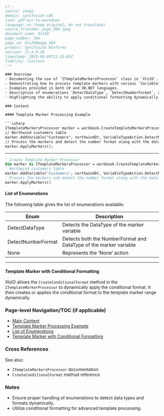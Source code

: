 ```html
<!-- 
source: image
domain: syncfusion-sdk
task: pdf-ocr-to-markdown
language: en (keep original; do not translate)
source_filename: page_384.jpeg
document_name: XlsIO
page_number: 384
page_id: XlsIO#page_384
product: Syncfusion Winforms
version: 11.4.0.26
timestamp: 2025-08-09T11:15:05Z
fidelity: lossless
-->

### Overview
- Documenting the use of `ITemplateMarkersProcessor` class in `XlsIO`.
- Demonstrating how to process template markers with various `VariableTypeAction` enumerations.
- Examples provided in both C# and VB.NET languages.
- Description of enumerations `DetectDataType`, `DetectNumberFormat`, and `None`.
- Highlighting the ability to apply conditional formatting dynamically using `CreateConditionalFormat` method.

### Content

#### Template Marker Processing Example

```csharp
ITemplateMarkersProcessor marker = workbook.CreateTemplateMarkersProcessor();
// Northwind customers table
marker.AddVariable("Customers", northwindDt, VariableTypeAction.DetectNumberFormat);
// Process the markers and detect the number format along with the data type in the template.
marker.ApplyMarkers();
```

---

```vb
' Create Template Marker Processor
Dim marker As ITemplateMarkersProcessor = workbook.CreateTemplateMarkersProcessor()
' Northwind customers table
marker.AddVariable("Customers", northwindDt, VariableTypeAction.DetectNumberFormat)
' Process the markers and detect the number format along with the data type in the template.
marker.ApplyMarkers()
```

#### List of Enumerations

The following table gives the list of enumerations available:

| Enum                | Description                                      |
|---------------------|--------------------------------------------------|
| DetectDataType      | Detects the DataType of the marker variable     |
| DetectNumberFormat  | Detects both the NumberFormat and DataType of the marker variable |
| None                | Represents the ‘None’ action                      |

---

#### Template Marker with Conditional Formatting

XlsIO allows the `CreateConditionalFormat` method in the `ITemplateMarkerProcessor` to dynamically apply the conditional format. It then creates or applies the conditional format to the template marker range dynamically.

### Page-level Navigation/TOC (if applicable)
- [Main Content]()
- [Template Marker Processing Example](#template-marker-processing-example)
- [List of Enumerations](#list-of-enumerations)
- [Template Marker with Conditional Formatting](#template-marker-with-conditional-formatting)

### Cross References
See also:
- `ITemplateMarkersProcessor` documentation
- `CreateConditionalFormat` method reference

### Notes
- Ensure proper handling of enumerations to detect data types and formats dynamically.
- Utilize conditional formatting for advanced template processing.

<!-- tags: [xlsio, template markers, dynamic formatting, enumerations, conditional formatting] keywords: [ITemplateMarkersProcessor, DetectDataType, DetectNumberFormat, CreateConditionalFormat, northwindDt, ApplyMarkers, VariableTypeAction] -->
```